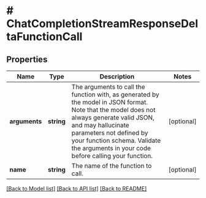 # # ChatCompletionStreamResponseDeltaFunctionCall

## Properties

Name | Type | Description | Notes
------------ | ------------- | ------------- | -------------
**arguments** | **string** | The arguments to call the function with, as generated by the model in JSON format. Note that the model does not always generate valid JSON, and may hallucinate parameters not defined by your function schema. Validate the arguments in your code before calling your function. | [optional]
**name** | **string** | The name of the function to call. | [optional]

[[Back to Model list]](../../README.md#models) [[Back to API list]](../../README.md#endpoints) [[Back to README]](../../README.md)
